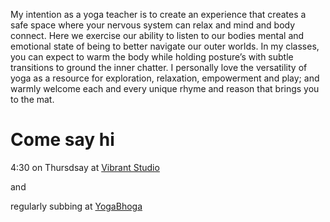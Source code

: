 


My intention as a yoga teacher is to create an experience that creates a safe space where your nervous system can relax and mind and body connect. Here we exercise our ability to listen to our bodies mental and emotional state of being to better navigate our outer worlds. In my classes, you can expect to warm the body while holding posture’s with subtle transitions to ground the inner chatter. I personally love the versatility of yoga as a resource for exploration, relaxation, empowerment and play; and warmly welcome each and every unique rhyme and reason that brings you to the mat.  







# Come say hi 

4:30 on Thursdsay at [Vibrant Studio](http://www.vibrantstudiospdx.com/) 

and 

regularly subbing at [YogaBhoga](https://www.yogabhoga.com/?gclid=CNqxuO3OwdQCFQxqfgodmCgEnA) 



